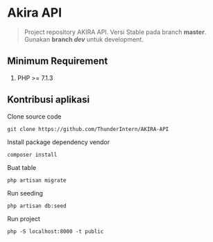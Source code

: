 # Akira API

> Project repository AKIRA API.
> Versi Stable pada branch **master**. Gunakan **branch _dev_** untuk development.

## Minimum Requirement

1.  PHP >= 7.1.3

## Kontribusi aplikasi

Clone source code

```
git clone https://github.com/ThunderIntern/AKIRA-API
```

Install package dependency vendor

```
composer install
```

Buat table

```
php artisan migrate
```

Run seeding

```
php artisan db:seed
```

Run project

```
php -S localhost:8000 -t public
```
